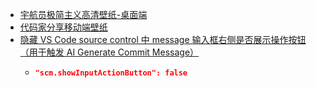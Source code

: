 - [宇航员极简主义高清壁纸-桌面端](https://wallhere.com/zh/wallpaper/2302918)
- [代码家分享移动端壁纸](https://x.com/daimajia/status/1796050229973656040)
- [隐藏 VS Code  source control 中 message 输入框右侧是否展示操作按钮（用于触发 AI Generate Commit Message）](https://github.com/microsoft/vscode-copilot-release/issues/359#issuecomment-1832373308)
	- ```json
	  "scm.showInputActionButton": false
	  ```